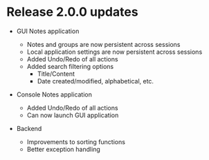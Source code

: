 # Release 2.0.0 updates #

* GUI Notes application
    * Notes and groups are now persistent across sessions
    * Local application settings are now persistent across sessions
    * Added Undo/Redo of all actions 
    * Added search filtering options
      * Title/Content
      * Date created/modified, alphabetical, etc.


* Console Notes application
    * Added Undo/Redo of all actions
    * Can now launch GUI application


* Backend
  * Improvements to sorting functions
  * Better exception handling